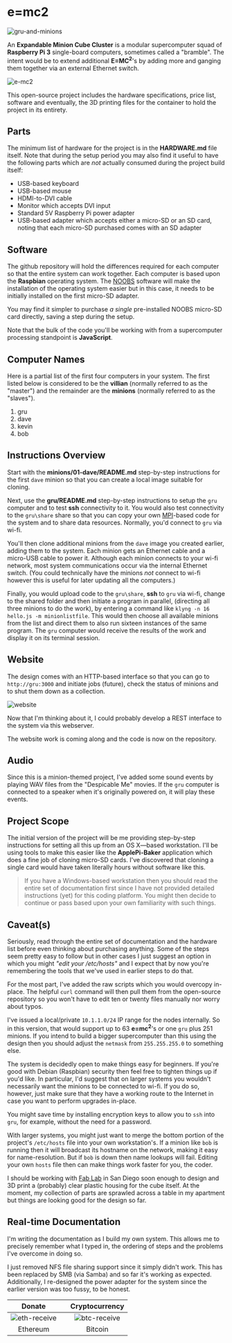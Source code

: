 # e=mc2
![gru-and-minions](https://cloud.githubusercontent.com/assets/15971213/21572675/a89f9b02-ce90-11e6-8bd3-a8a401a138c0.jpg)

An **Expandable Minion Cube Cluster** is a modular supercomputer squad of **Raspberry Pi 3** single-board computers, sometimes called a "bramble".  The intent would be to extend additional **E=MC<sup>2</sup>**'s by adding more and ganging them together via an external Ethernet switch.

![e-mc2](https://cloud.githubusercontent.com/assets/15971213/21573476/a4d8f834-ce99-11e6-9f22-037fb59d4d8b.png)

This open-source project includes the hardware specifications, price list, software and eventually, the 3D printing files for the container to hold the project in its entirety.

## Parts
The minimum list of hardware for the project is in the **HARDWARE.md** file itself.  Note that during the setup period you may also find it useful to have the following parts which are *not* actually consumed during the project build itself:

* USB-based keyboard
* USB-based mouse
* HDMI-to-DVI cable
* Monitor which accepts DVI input
* Standard 5V Raspberry Pi power adapter
* USB-based adapter which accepts either a micro-SD or an SD card, noting that each micro-SD purchased comes with an SD adapter

## Software
The github repository will hold the differences required for each computer so that the entire system can work together.  Each computer is based upon the **Raspbian** operating system.  The [NOOBS](https://www.raspberrypi.org/documentation/installation/noobs.md) software will make the installation of the operating system easier but in this case, it needs to be initially installed on the first micro-SD adapter.

You may find it simpler to purchase *a single* pre-installed NOOBS micro-SD card directly, saving a step during the setup.

Note that the bulk of the code you'll be working with from a supercomputer processing standpoint is **JavaScript**.

## Computer Names
Here is a partial list of the first four computers in your system.  The first listed below is considered to be the **villian** (normally referred to as the "master") and the remainder are the **minions** (normally referred to as the "slaves").

1. gru
2. dave
3. kevin
4. bob

## Instructions Overview

Start with the **minions/01-dave/README.md** step-by-step instructions for the first `dave` minion so that you can create a local image suitable for cloning.

Next, use the **gru/README.md** step-by-step instructions to setup the `gru` computer and to test **ssh** connectivity to it.  You would also test connectivity to the `gru\share` share so that you can copy your own [MPI](https://en.wikipedia.org/wiki/Message_Passing_Interface)-based code for the system and to share data resources.  Normally, you'd connect to `gru` via wi-fi.

You'll then clone additional minions from the `dave` image you created earlier, adding them to the system.  Each minion gets an Ethernet cable and a micro-USB cable to power it.  Although each minion connects to your wi-fi network, most system communications occur via the internal Ethernet switch.  (You could technically have the minions *not* connect to wi-fi however this is useful for later updating all the computers.)

Finally, you would upload code to the `gru\share`, **ssh** to `gru` via wi-fi, change to the shared folder and then initiate a program in parallel, (directing all three minions to do the work), by entering a command like `klyng -n 16 hello.js -m minionlistfile`.  This would then choose all available minions from the list and direct them to also run sixteen instances of the same program.  The `gru` computer would receive the results of the work and display it on its terminal session.

## Website
The design comes with an HTTP-based interface so that you can go to `http://gru:3000` and initiate jobs (future), check the status of minions and to shut them down as a collection.

![website](https://cloud.githubusercontent.com/assets/15971213/21596759/818ee49e-d0f4-11e6-9f9b-2c920954e884.png)

Now that I'm thinking about it, I could probably develop a REST interface to the system via this webserver.

The website work is coming along and the code is now on the repository.

## Audio
Since this is a minion-themed project, I've added some sound events by playing WAV files from the "Despicable Me" movies.  If the `gru` computer is connected to a speaker when it's originally powered on, it will play these events.

## Project Scope
The initial version of the project will be me providing step-by-step instructions for setting all this up from an OS X—based workstation.  I'll be using tools to make this easier like the **ApplePi-Baker** application which does a fine job of cloning micro-SD cards.  I've discovered that cloning a single card would have taken literally hours without software like this.

> If you have a Windows-based workstation then you should read the entire set of documentation first since I have not provided detailed instructions (yet) for this coding platform.  You might then decide to continue or pass based upon your own familiarity with such things.

## Caveat(s)
Seriously, read through the entire set of documentation and the hardware list before even thinking about purchasing anything.  Some of the steps seem pretty easy to follow but in other cases I just suggest an option in which you might *"edit your /etc/hosts"* and I expect that by now you're remembering the tools that we've used in earlier steps to do that.

For the most part, I've added the raw scripts which you would overcopy in-place.  The helpful `curl` command will then pull them from the open-source repository so you won't have to edit ten or twenty files manually nor worry about typos.

I've issued a local/private `10.1.1.0/24` IP range for the nodes internally.  So in this version, that would support up to 63 **e=mc<sup>2</sup>**'s or one `gru` plus 251 minions.  If you intend to build a bigger supercomputer than this using the design then you should adjust the `netmask` from `255.255.255.0` to something else.

The system is decidedly open to make things easy for beginners.  If you're good with Debian (Raspbian) security then feel free to tighten things up if you'd like.  In particular, I'd suggest that on larger systems you wouldn't necessarily want the minions to be connected to wi-fi.  If you do so, however, just make sure that they have a working route to the Internet in case you want to perform upgrades in-place.

You might save time by installing encryption keys to allow you to `ssh` into `gru`, for example, without the need for a password.

With larger systems, you might just want to merge the bottom portion of the project's `/etc/hosts` file into your own workstation's.  If a minion like `bob` is running then it will broadcast its hostname on the network, making it easy for name-resolution.  But if `bob` is down then name lookups will fail.  Editing your own `hosts` file then can make things work faster for you, the coder.

I should be working with [Fab Lab](http://www.fablabsd.org/tools/) in San Diego soon enough to design and 3D print a (probably) clear plastic housing for the cube itself.  At the moment, my collection of parts are sprawled across a table in my apartment but things are looking good for the design so far.

## Real-time Documentation
I'm writing the documentation as I build my own system.  This allows me to precisely remember what I typed in, the ordering of steps and the problems I've overcome in doing so.

I just removed NFS file sharing support since it simply didn't work.  This has been replaced by SMB (via Samba) and so far it's working as expected.  Additionally, I re-designed the power adapter for the system since the earlier version was too fussy, to be honest.

|Donate||Cryptocurrency|
|:-----:|---|:--------:|
| ![eth-receive](https://user-images.githubusercontent.com/15971213/40564950-932d4d10-601f-11e8-90f0-459f8b32f01c.png) || ![btc-receive](https://user-images.githubusercontent.com/15971213/40564971-a2826002-601f-11e8-8d5e-eeb35ab53300.png) |
|Ethereum||Bitcoin|
